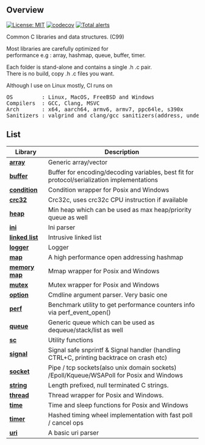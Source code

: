 ## Overview

[![License: MIT](https://img.shields.io/badge/License-MIT-blue.svg)](https://opensource.org/licenses/MIT)
[![codecov](https://codecov.io/gh/tezc/sc/branch/master/graph/badge.svg?token=O8ZHQ0XZ30)](https://codecov.io/gh/tezc/sc)
[![Total alerts](https://img.shields.io/lgtm/alerts/g/tezc/sc.svg?logo=lgtm&logoWidth=18)](https://lgtm.com/projects/g/tezc/sc/alerts/)

Common C libraries and data structures. (C99)    

Most libraries are carefully optimized for  
performance e.g : array, hashmap, queue, buffer, timer.

Each folder is stand-alone and contains a single .h .c pair.  
There is no build, copy .h .c files you want.

Although I use on Linux mostly, CI runs on

<pre>
OS         : Linux, MacOS, FreeBSD and Windows  
Compilers  : GCC, Clang, MSVC  
Arch       : x64, aarch64, armv6, armv7, ppc64le, s390x  
Sanitizers : valgrind and clang/gcc sanitizers(address, undefined, thread)
</pre>

## List

| Library                        | Description                                                                                |
|--------------------------------|--------------------------------------------------------------------------------------------|
| **[array](array)**             | Generic array/vector                                                                       |
| **[buffer](buffer)**           | Buffer for encoding/decoding variables, best fit for protocol/serialization implementations|
| **[condition](condition)**     | Condition wrapper for Posix and Windows                                                    |
| **[crc32](crc32)**             | Crc32c, uses crc32c CPU instruction if available                                           |
| **[heap](heap)**               | Min heap which can be used as max heap/priority queue as well                              | 
| **[ini](ini)**                 | Ini parser                                                                                 |
| **[linked list](linked-list)** | Intrusive linked list                                                                      |
| **[logger](logger)**           | Logger                                                                                     |
| **[map](map)**                 | A high performance open addressing hashmap                                                 |
| **[memory map](memory-map)**   | Mmap wrapper for Posix and Windows                                                         |
| **[mutex](mutex)**             | Mutex wrapper for Posix and Windows                                                        |
| **[option](option)**           | Cmdline argument parser. Very basic one                                                    |
| **[perf](perf)**               | Benchmark utility to get performance counters info via perf_event_open()                   | 
| **[queue](queue)**             | Generic queue which can be used as dequeue/stack/list as well                              |
| **[sc](sc)**                   | Utility functions                                                                          |
| **[signal](signal)**           | Signal safe snprintf & Signal handler (handling CTRL+C, printing backtrace on crash etc)   |
| **[socket](socket)**           | Pipe / tcp sockets(also unix domain sockets) /Epoll/Kqueue/WSAPoll for Posix and Windows   |
| **[string](string)**           | Length prefixed, null terminated C strings.                                                |
| **[thread](thread)**           | Thread wrapper for Posix and Windows.                                                      |
| **[time](time)**               | Time and sleep functions for Posix and Windows                                             |
| **[timer](timer)**             | Hashed timing wheel implementation with fast poll / cancel ops                             |
| **[uri](uri)**                 | A basic uri parser                                                                         |
